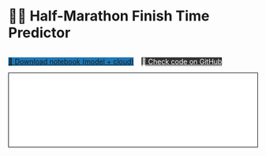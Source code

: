 # 🏃‍♂️ Half-Marathon Finish Time Predictor


<div style="display: flex; gap: 1rem; margin-top: 1rem; flex-wrap: wrap;">

  <a href="maraton_model.ipynb" 
     class="md-button md-button--primary" 
     style="background-color: #1f77b4;">
    📘 Download notebook (model + cloud)
  </a>

  <a href="https://github.com/KamilSemczuk13/app_maraton/blob/8dc12567a3a9b82fa01dd25baf037eaa533aec58/app.py" 
     class="md-button md-button--secondary" 
     style="background-color: #333; color: white;">
    🐙 Check code on GitHub
  </a>

</div>

<iframe
    id="content"
    src="maraton_ENG.html"
    width="100%"
    style="border:1px solid black;overflow:hidden;"
></iframe>
<script>
function resizeIframeToFitContent(iframe) {
    iframe.style.height = (iframe.contentWindow.document.documentElement.scrollHeight + 50) + "px";
    iframe.contentDocument.body.style["overflow"] = 'hidden';
}
window.addEventListener('load', function() {
    var iframe = document.getElementById('content');
    resizeIframeToFitContent(iframe);
});
window.addEventListener('resize', function() {
    var iframe = document.getElementById('content');
    resizeIframeToFitContent(iframe);
});
</script>

